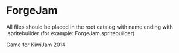 ForgeJam
========

All files should be placed in the root catalog with name ending with .spritebuilder (for example: ForgeJam.spritebuilder)

Game for KiwiJam 2014

